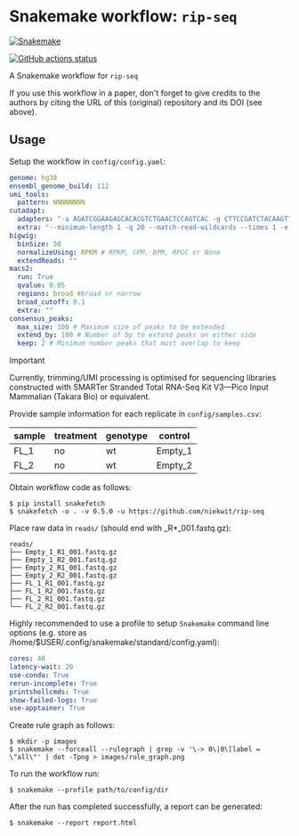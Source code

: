 # Snakemake workflow: `rip-seq`

[![Snakemake](https://img.shields.io/badge/snakemake-≥8.13.0-brightgreen.svg)](https://snakemake.github.io)

[![GitHub actions status](https://github.com/niekwit/rip-seq/workflows/Tests/badge.svg?branch=main)](https://github.com/niekwit/rip-seq/actions?query=branch%3Amain+workflow%3ATests)


A Snakemake workflow for `rip-seq`

If you use this workflow in a paper, don't forget to give credits to the authors by citing the URL of this (original) repository and its DOI (see above).

## Usage

Setup the workflow in `config/config.yaml`:

```yaml
genome: hg38
ensembl_genome_build: 112
umi_tools:
  pattern: NNNNNNNN
cutadapt:
  adapters: "-a AGATCGGAAGAGCACACGTCTGAACTCCAGTCAC -g CTTCCGATCTACAAGTT -g CTTCCGATCTTGGTCCT -A AACTTGTAGATCGGA -A AGGACCAAGATCGGA -A ACTTGTAGATCGGAA -A GGACCAAGATCGGAA -A CTTGTAGATCGGAAG -A GACCAAGATCGGAAG -A TTGTAGATCGGAAGA -A ACCAAGATCGGAAGA -A TGTAGATCGGAAGAG -A CCAAGATCGGAAGAG -A GTAGATCGGAAGAGC -A CAAGATCGGAAGAGC -A TAGATCGGAAGAGCG -A AAGATCGGAAGAGCG -A AGATCGGAAGAGCGT -A GATCGGAAGAGCGTC -A ATCGGAAGAGCGTCG -A TCGGAAGAGCGTCGT -A CGGAAGAGCGTCGTG -A GGAAGAGCGTCGTGT"
  extra: "--minimum-length 1 -q 20 --match-read-wildcards --times 1 -e 0.1 --quality-cutoff 6,6 -U 6 -m 18"
bigwig:
  binSize: 50
  normalizeUsing: RPKM # RPKM, CPM, BPM, RPGC or None
  extendReads: ""
macs2:
  run: True
  qvalue: 0.05
  regions: broad #broad or narrow
  broad_cutoff: 0.1
  extra: ""
consensus_peaks:
  max_size: 100 # Maximum size of peaks to be extended
  extend_by: 100 # Number of bp to extend peaks on either side
  keep: 2 # Minimum number peaks that must overlap to keep  
```

> [!IMPORTANT]  
> Currently, trimming/UMI processing is optimised for sequencing libraries constructed with SMARTer Stranded Total RNA-Seq Kit V3—Pico Input Mammalian (Takara Bio) or equivalent.

Provide sample information for each replicate in `config/samples.csv`:

| sample | treatment | genotype | control |
|--------|-----------|----------|---------|
| FL_1   | no        | wt       | Empty_1 |
| FL_2   | no        | wt       | Empty_2 |

Obtain workflow code as follows:

```console
$ pip install snakefetch
$ snakefetch -o . -v 0.5.0 -u https://github.com/niekwit/rip-seq
```

Place raw data in `reads/` (should end with _R*_001.fastq.gz):

```console
reads/
├── Empty_1_R1_001.fastq.gz
├── Empty_1_R2_001.fastq.gz
├── Empty_2_R1_001.fastq.gz
├── Empty_2_R2_001.fastq.gz
├── FL_1_R1_001.fastq.gz
├── FL_1_R2_001.fastq.gz
├── FL_2_R1_001.fastq.gz
└── FL_2_R2_001.fastq.gz

```

Highly recommended to use a profile to setup `Snakemake` command line options (e.g. store as /home/$USER/.config/snakemake/standard/config.yaml):

```yaml
cores: 40
latency-wait: 20
use-conda: True
rerun-incomplete: True
printshellcmds: True
show-failed-logs: True
use-apptainer: True
```

Create rule graph as follows:

```console
$ mkdir -p images
$ snakemake --forceall --rulegraph | grep -v '\-> 0\|0\[label = \"all\"' | dot -Tpng > images/rule_graph.png
```

To run the workflow run:

```console
$ snakemake --profile path/to/config/dir
```

After the run has completed successfully, a report can be generated:

```console
$ snakemake --report report.html
```